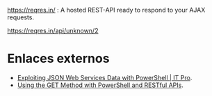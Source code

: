 https://reqres.in/ : A hosted REST-API ready to respond to your AJAX requests.

https://reqres.in/api/unknown/2

# Enlaces externos

* [Exploiting JSON Web Services Data with PowerShell | IT Pro](http://www.itprotoday.com/management-mobility/understanding-and-exploiting-json-web-services-data-powershell).
* [Using the GET Method with PowerShell and RESTful APIs](http://wahlnetwork.com/2015/11/30/using-the-get-method/).